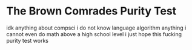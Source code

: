 # The Brown Comrades Purity Test
idk anything about compsci i do not know language algorithm anything i cannot even do math above a high school level i just hope this fucking purity test works
